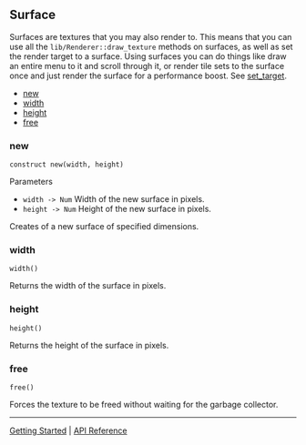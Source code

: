 ## Surface
Surfaces are textures that you may also render to. This means that you can use all
the `lib/Renderer::draw_texture` methods on surfaces, as well as set the render target
to a surface. Using surfaces you can do things like draw an entire menu to it and
scroll through it, or render tile sets to the surface once and just render the surface
for a performance boost. See [set_target](Renderer.md#set_target).

+ [new](#new)
+ [width](#width)
+ [height](#height)
+ [free](#free)

### new
`construct new(width, height)`

Parameters
 + `width -> Num` Width of the new surface in pixels.
 + `height -> Num` Height of the new surface in pixels.

Creates of a new surface of specified dimensions.

### width
`width()`

Returns the width of the surface in pixels.

### height
`height()`

Returns the height of the surface in pixels.

### free
`free()`

Forces the texture to be freed without waiting for the garbage collector.

-----------

[Getting Started](../GettingStarted.md) | [API Reference](../API.md)